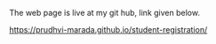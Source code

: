  The web page is live at my git hub, link given below.
 
 https://prudhvi-marada.github.io/student-registration/ 

